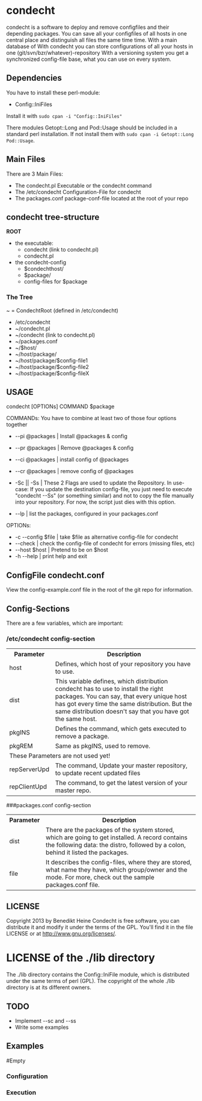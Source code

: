 condecht
========

condecht is a software to deploy and remove configfiles and their depending packages. You can save all your configfiles of all hosts in one central place and distinguish all files the same time time. With a main database of 
With condecht you can store configurations of all your hosts in one (git/svn/bzr/whatever)-repository 
With a versioning system you get a synchronized config-file base, what you can use on every system.

Dependencies
------------

You have to install these perl-module:
* Config::IniFiles

Install it with `sudo cpan -i "Config::IniFiles"`

There modules Getopt::Long and Pod::Usage should be included in a standard perl installation. If not install them with `sudo cpan -i Getopt::Long Pod::Usage`.

Main Files
----------
There are 3 Main Files:
* The condecht.pl Executable or the condecht command
* The /etc/condecht Configuration-File for condecht
* The packages.conf package-conf-file located at the root of your repo

condecht tree-structure
-----------------------
**ROOT**
* the executable:
  * condecht (link to condecht.pl)
  * condecht.pl
* the condecht-config
  * $condechthost/
   * $package/
    * config-files for $package

### The Tree
~ = CondechtRoot (defined in /etc/condecht)

* /etc/condecht
* ~/condecht.pl
* ~/condecht (link to condecht.pl)
* ~/packages.conf
* ~/$host/
* ~/$host/$package/
* ~/$host/$package/$config-file1
* ~/$host/$package/$config-file2
* ~/$host/$package/$config-fileX

USAGE
-----
condecht [OPTIONs] COMMAND $package

COMMANDs:
You have to combine at least two of those four options together
  * --pi @packages | Install @packages & config
  * --pr @packages | Remove @packages & config
  * --ci @packages | install config of @packages
  * --cr @packages | remove config of @packages

  * -Sc || -Ss | These 2 Flags are used to update the Repository. In use-case: If you update the destination config-file, you just need to execute "condecht --Ss" (or something similar) and not to copy the file manually into your repository. For now, the script just dies with this option.
  * --lp | list the packages, configured in your packages.conf

OPTIONs:
  * -c --config $file | take $file as alternative config-file for condecht
  *    --check        | check the config-file of condecht for errors (missing files, etc)
  *    --host $host   | Pretend to be on $host
  * -h --help         | print help and exit

ConfigFile condecht.conf
----------------------------
View the config-example.conf file in the root of the git repo for information.

Config-Sections
---------------
There are a few variables, which are important:

### /etc/condecht config-section
<table>
<tr>
	<th>Parameter</th>
	<th>Description</th>
</tr>
<tr>
	<td>host</td>
	<td>Defines, which host of your repository you have to use.</td>
</tr>
<tr>
	<td>dist</td>
	<td>This variable defines, which distribution condecht has to use to install the right packages. You can say, that every unique host has got every time the same distribution. But the same distribution doesn't say that you have got the same host.</td>
</tr>
<tr>
	<td>pkgINS</td>
	<td>Defines the command, which gets executed to remove a package.</td>
</tr>
<tr>
	<td>pkgREM</td>
	<td>Same as pkgINS, used to remove.</td>
</tr>
<tr>
	<td colspan=2>These Parameters are not used yet!</td>
</tr>
<tr>
	<td>repServerUpd</td>
	<td>The command, Update your master repository, to update recent updated files</td>
</tr>
<tr>
	<td>repClientUpd</td>
	<td>The command, to get the latest version of your master repo.</td>
</tr>
</table>

###packages.conf config-section
<table>
<tr>
	<th>Parameter</th>
	<th>Description</th>
</tr>
<tr>
	<td>dist</td>
	<td>There are the packages of the system stored, which are going to get installed. A record contains the following data: the distro, followed by a colon, behind it listed the packages.</td>
</tr>
<tr>
	<td>file</td>
	<td>It describes the config-files, where they are stored, what name they have, which group/owner and the mode. For more, check out the sample packages.conf file.</td>
</tr>
</table>

LICENSE
-------
Copyright 2013 by Benedikt Heine
Condecht is free software, you can distribute it and modify it under the terms of the GPL. You'll find it in the file LICENSE or at http://www.gnu.org/licenses/.

# LICENSE of the ./lib directory
The ./lib directory contains the Config::IniFile module, which is distributed under the same terms of perl (GPL). The copyright of the whole ./lib directory is at its different owners.

TODO
----
* Implement --sc and --ss
* Write some examples

Examples
--------

\#Empty
### Configuration
### Execution
